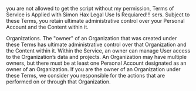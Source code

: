   you are not allowed to get the script without  my permission, Terms of Service is Applied with Simon Hax Legal Use Is Requiared!!! 
sers. Subject to these Terms, you retain ultimate administrative control over your Personal Account and the Content within it.

Organizations. The "owner" of an Organization that was created under these Terms has ultimate administrative control over that Organization and the Content within it. Within the Service, an owner can manage User access to the Organization’s data and projects. An Organization may have multiple owners, but there must be at least one Personal Account designated as an owner of an Organization. If you are the owner of an Organization under these Terms, we consider you responsible for the actions that are performed on or through that Organization.
